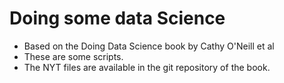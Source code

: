 Doing some data Science
======================

* Based on the Doing Data Science book by Cathy O'Neill et al
* These are some scripts. 
* The NYT files are available in the git repository of the book.


